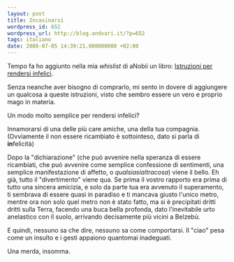 ```yaml
---
layout: post
title: Incasinarsi
wordpress_id: 652
wordpress_url: http://blog.andvari.it/?p=652
tags: italiano
date: 2008-07-05 14:39:21.000000000 +02:00
---
```

Tempo fa ho aggiunto nella mia <em>whislist</em> di aNobii un libro: <a href="http://www.anobii.com/books/Istruzioni_per_rendersi_infelici/9788807814525/01c0ca749a7f7773e1/">Istruzioni per rendersi infelici</a>.

Senza neanche aver bisogno di comprarlo, mi sento in dovere di aggiungere un qualcosa a queste istruzioni, visto che sembro essere un vero e proprio mago in materia.

Un modo molto semplice per rendersi infelici?

Innamorarsi di una delle più care amiche, una della tua compagnia. (Ovviamente il non essere ricambiato è sottointeso, dato si parla di <strong>in</strong>felicità)

Dopo la "dichiarazione" (che può avvenire nella speranza di essere ricambiati, che può avvenire come semplice confessione di sentimenti, una semplice manifestazione di affetto, o <em>qualsiasialtracosa</em>) viene il bello. Eh già, tutto il "divertimento" viene qua. Se prima il vostro rapporto era prima di tutto una sincera amicizia, e solo da parte tua era avvenuto il superamento, ti sembrava di essere quasi in paradiso e ti mancava giusto l'unico metro, mentre ora non solo quel metro non è stato fatto, ma si è precipitati dritti dritti sulla Terra, facendo una buca bella profonda, dato l'inevitabile urto anelastico con il suolo, arrivando decisamente più vicini a Belzebù.

E quindi, nessuno sa che dire, nessuno sa come comportarsi. Il "ciao" pesa come un insulto e i gesti appaiono quantomai inadeguati.

Una merda, insomma.
